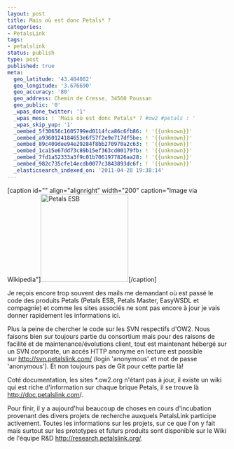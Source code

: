 ```yaml
---
layout: post
title: Mais où est donc Petals* ?
categories:
- PetalsLink
tags:
- petalslink
status: publish
type: post
published: true
meta:
  geo_latitude: '43.484082'
  geo_longitude: '3.676690'
  geo_accuracy: '80'
  geo_address: Chemin de Cresse, 34560 Poussan
  geo_public: '0'
  _wpas_done_twitter: '1'
  _wpas_mess: ! 'Mais où est donc Petals* ? #ow2 #petals : '
  _wpas_skip_yup: '1'
  _oembed_5f30656c1605799ed0114fca86c6fb86: ! '{{unknown}}'
  _oembed_a9360124184653e6f57f2e9e717df5be: ! '{{unknown}}'
  _oembed_89c409dee94e29284f8bb270970a2c63: ! '{{unknown}}'
  _oembed_1ca15e67dd73c89b15ef363cd00179fb: ! '{{unknown}}'
  _oembed_7fd1a52333a3f9c01b7061977826aa28: ! '{{unknown}}'
  _oembed_982c735cfe14ecdb0077c3843893dc6f: ! '{{unknown}}'
  _elasticsearch_indexed_on: '2011-04-28 19:38:14'
---
```

<div class="zemanta-img">

[caption id="" align="alignright" width="200" caption="Image via Wikipedia"]<a href="http://en.wikipedia.org/wiki/File:PEtALS_ESB_logo.png"><img title="Petals ESB" src="http://upload.wikimedia.org/wikipedia/en/5/5f/PEtALS_ESB_logo.png" alt="Petals ESB" width="200" height="200" /></a>[/caption]

</div>
Je reçois encore trop souvent des mails me demandant où est passé le code des produits Petals (Petals ESB, Petals Master, EasyWSDL et compagnie) et comme les sites associés ne sont pas encore à jour je vais donner rapidement les informations ici.

Plus la peine de chercher le code sur les SVN respectifs d'OW2. Nous faisons bien sur toujours partie du consortium mais pour des raisons de facilité et de maintenance/évolutions client, tout est maintenant hébergé sur un SVN corporate, un accés HTTP anonyme en lecture est possible sur <a href="http://svn.petalslink.com/">http://svn.petalslink.com/</a> (login 'anonymous' et mot de passe 'anonymous'). Et non toujours pas de Git pour cette partie là!

Coté documentation, les sites *.ow2.org n'étant pas à jour, il existe un wiki qui est riche d'information sur chaque brique Petals, il se trouve là <a href="http://doc.petalslink.com">http://doc.petalslink.com</a>/.

Pour finir, il y a aujourd'hui beaucoup de choses en cours d'incubation provenant des divers projets de recherche auxquels PetalsLink participe activement. Toutes les informations sur les projets, sur ce que l'on y fait mais surtout sur les prototypes et futurs produits sont disponible sur le Wiki de l'équipe R&amp;D <a href="http://research.petalslink.org/">http://research.petalslink.org/</a>.
